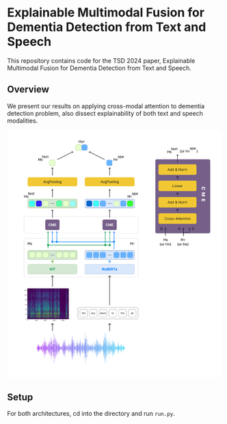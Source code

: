 # Explainable Multimodal Fusion for Dementia Detection from Text and Speech

This repository contains code for the TSD 2024 paper, Explainable Multimodal Fusion for Dementia Detection from Text and Speech.

## Overview

We present our results on applying cross-modal attention to dementia detection problem, also dissect explainability of both text and speech modalities. 

<p align="center">
<img src="images/multimodal-arch.png" width=500></img>
</p>


## Setup
For both architectures, cd into the directory and run `run.py`.


